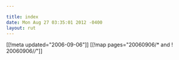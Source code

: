 ```yaml
---

title: index
date: Mon Aug 27 03:35:01 2012 -0400
layout: rut
---
```


[[!meta updated="2006-09-06"]]
[[!map pages="20060906/* and ! 20060906/*/*"]]
